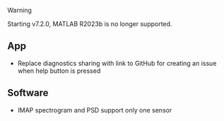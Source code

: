 > [!WARNING]  
> Starting v7.2.0, MATLAB R2023b is no longer supported.

## App

- Replace diagnostics sharing with link to GitHub for creating an issue when help button is pressed

## Software

- IMAP spectrogram and PSD support only one sensor
